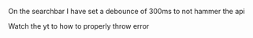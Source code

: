 On the searchbar I have set a debounce of 300ms to not hammer the api

Watch the yt to how to properly throw error
